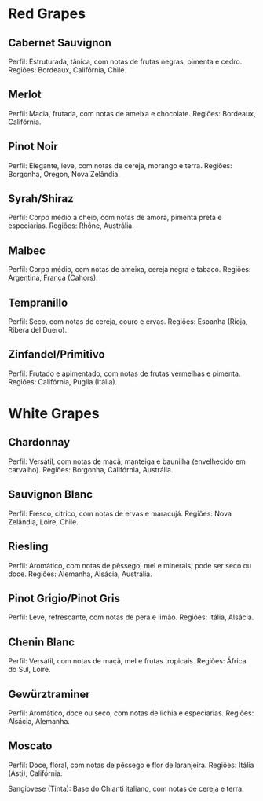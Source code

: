 # Red Grapes
## Cabernet Sauvignon
Perfil: Estruturada, tânica, com notas de frutas negras, pimenta e cedro.
Regiões: Bordeaux, Califórnia, Chile.

## Merlot
Perfil: Macia, frutada, com notas de ameixa e chocolate.
Regiões: Bordeaux, Califórnia.

## Pinot Noir
Perfil: Elegante, leve, com notas de cereja, morango e terra.
Regiões: Borgonha, Oregon, Nova Zelândia.

## Syrah/Shiraz
Perfil: Corpo médio a cheio, com notas de amora, pimenta preta e especiarias.
Regiões: Rhône, Austrália.

## Malbec
Perfil: Corpo médio, com notas de ameixa, cereja negra e tabaco.
Regiões: Argentina, França (Cahors).

## Tempranillo
Perfil: Seco, com notas de cereja, couro e ervas.
Regiões: Espanha (Rioja, Ribera del Duero).

## Zinfandel/Primitivo
Perfil: Frutado e apimentado, com notas de frutas vermelhas e pimenta.
Regiões: Califórnia, Puglia (Itália).

# White Grapes
## Chardonnay
Perfil: Versátil, com notas de maçã, manteiga e baunilha (envelhecido em carvalho).
Regiões: Borgonha, Califórnia, Austrália.

## Sauvignon Blanc
Perfil: Fresco, cítrico, com notas de ervas e maracujá.
Regiões: Nova Zelândia, Loire, Chile.

## Riesling
Perfil: Aromático, com notas de pêssego, mel e minerais; pode ser seco ou doce.
Regiões: Alemanha, Alsácia, Austrália.

## Pinot Grigio/Pinot Gris
Perfil: Leve, refrescante, com notas de pera e limão.
Regiões: Itália, Alsácia.

## Chenin Blanc
Perfil: Versátil, com notas de maçã, mel e frutas tropicais.
Regiões: África do Sul, Loire.

## Gewürztraminer
Perfil: Aromático, doce ou seco, com notas de lichia e especiarias.
Regiões: Alsácia, Alemanha.

## Moscato
Perfil: Doce, floral, com notas de pêssego e flor de laranjeira.
Regiões: Itália (Asti), Califórnia.

Sangiovese (Tinta): Base do Chianti italiano, com notas de cereja e terra.
